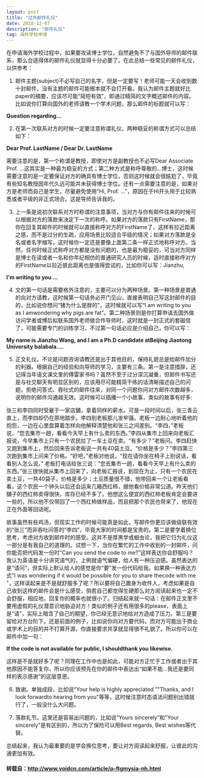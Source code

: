 ```yaml
---
layout: post
title: "过外邮件礼仪"
date: 2018-12-07
description: "邮件礼仪"
tag: 海外学校申请
---   
```


在申请海外学校过程中，如果要攻读博士学位，自然避免不了与国外导师的邮件联系，那么合适得体的邮件礼仪就显得十分必要了。在此总结一些常见的邮件礼仪，以供参考：

1.  邮件主题(subject)不必写自己的名字，但是一定要写！老师可能一天会收到数十封邮件，没有主题的邮件可能根本就不会打开看。我认为邮件主题就好比paper的摘要，应该尽可能“简短有效”，即通过精简的文字概述邮件的内容。比如说你打算向国外的老师请教一个学术问题，那么邮件的标题就可以写：

**Question regarding...**

2.  在第一次联系对方的时候一定要注意称谓礼仪，两种稳妥的称谓方式可以总结如下：

**Dear Prof. LastName / Dear Dr. LastName**

需要注意的是，第一个称谓是教授，即使对方是副教授也不必写Dear Associate Prof. ...这其实是一种最为稳妥的方式；第二种方式是称呼尊敬的...博士，这时候需要注意的是一定要保证对方的确具有博士学位，否则这时候就会很尴尬了，毕竟有些知名教授因年代久远可能并未获得博士学位。还有一点需要注意的是，如果对方是老师而自己是学生，尽量避免使用“Hi, Prof. ...”，原因在于Hi开头用于比较熟悉或者平级的非正式场合。这是导师告诉我的。

3.  上一条是说初次联系对方时称谓的注意事项，当对方与你有邮件往来的时候可以根据对方的落款来决定下一次的称呼。如果对方的落款只有FirstName，那你在回复其邮件的时候就可以直接称呼对方的FirstName了，这样有拉近距离之感，而不是过分的生疏，应用场景比较适合平级的情况；如果对方落款是全名或者名字缩写，这时候你一定还是要像上面第二条一样正式地称呼对方。当然，任何时候正式称呼对方都是没有问题的，也是最为稳妥的，可当对方同样是博士在读或者一名和你年纪相仿的普通研究人员的时候，适时直接称呼对方的FirstName以拉近彼此距离也是值得尝试的，比如你可以写：Jianzhu,                       

**I'm writing to you ...**

4.  文的第一句话是需要格外注意的，主要可以分为两种场景。第一种场景是普通的向对方请教，这时候第一句话务必开门见山，直接表明自己写这封邮件的目的，比如说你想问“猪为什么是胖的”，这时候就可以写“I am writing to you as I amwondering why pigs are fat”。第二种场景则是你打算申请去国外做访问学者或博后拟联系国外老师做合作导师时，这时就是一封正式的套磁信了，可能需要专门的训练学习，不过第一句话必应是介绍自己，你可以写：

**My name is Jianzhu Wang, and I am a Ph.D candidate atBeijing Jiaotong University balabala....**

5.  正文礼仪。不论是问题咨询请教还是出于其他目的，保持礼貌总是给邮件加分的利器。根据自己的经验和向导师的学习，主要有三条。第一是注意措辞，还记得当年语文课文里的傅雷家书吗？虽然不至于过分深沉凝重，但邮件书写还是与社交聊天有明显区别的，应该用尽可能精简干练的话清晰描述自己的问题，拒绝问答式、吞吐式的邮件往来，对同一个问题你问对方邮件次数越多，说明你的邮件沟通越无效。这时候可以插播一个小故事，类似的故事有好多:

张三和李四同时受雇于一家店舖，拿着同样的薪水。可是一段时间以后，张三青云直上，而李四却仍在原地踏步。李四到老板那儿发牢骚。老板一边耐心地听着他的抱怨，一边在心里盘算着怎样向他解释清楚他和张三之间差别。“李四，”老板说，“您去集市一趟，看看今天早上有什么卖的东西。”李四从集市上回来向老板汇报说，今早集市上只有一个农民拉了一车土豆在卖。“有多少？”老板问。李四赶快又跑到集市上，然后回来告诉老板说一共有40袋土豆。“价格是多少？”李四第三次跑到集市上问来了价格。“好吧，”老板对他说，“现在请你坐在椅子上别说话，看看别人怎么说。” 老板打电话给张三说：“您去集市一趟，看看今天早上有什么卖的东西。”张三很快就从集市上回来了，向老板汇报说，到现在为止，只有一个农民在卖土豆，一共40袋子，价格是多少；土豆质量很不错，他带回来一个让老板看看。这个农民一个钟头以后还会运来几箱西红柿，据他看价格非常公道。昨天他们舖子的西红柿卖得很快，库存已经不多了。他想这么便宜的西红柿老板肯定会要进一些的，所以他不仅带回了一个西红柿做样品，而且把那个农民也带来了，他现在正在外面等回话呢。

故事虽然有些鸡汤，但现实工作的时候可能真是如此，写邮件你更应该做级联有效的“张三”而非吞吐问答的“李四”，毕竟大家的时间都是宝贵的。第二是要学着换位思考，考虑对方收到邮件时的感受。这并不是厚黑学或蛔虫论，我把它归为礼仪这一部分是有我自己的道理的。试想一下，当你在繁忙的工作中收到的一封邮件，问你能否把代码发一份时“Can you send the code to me?”这样表达你会舒服吗？我认为英语是十分讲究语气的，上例就语气偏硬，给人有一种压迫感。虽然表达的是“请问”，但实际上默认给人的感觉是你“要”发一份代码给我。如果换一种表达方式"I was wondering if it would be possible for you to share thecode with me "，这样读起来是不是就舒服多了呢？所以要将自己置身为收件人，考虑如果是自己收到这样的邮件会是什么感受，倘若自己都觉得生硬那么对方阅读起来也一定不会舒服，相应地，回复你的概率也就很小了。归结起来就一句话：在邮件正文里不要用虚假的礼仪潜意识地胁迫对方！类似的例子还有用很多的please，表面上是“请”，实际上暗含了自己的期望，你已经无意识地给对方造成了压力。第三是要留给对方台阶下。还是前面的例子，比如说你向对方要代码，而对方可能出于商业或学术上的目的并不打算开源，你直接要求共享就显得很不礼貌了。所以你可以在邮件中加一句：

**If the code is not available for public, I shouldthank you likewise.**

这样是不是就好多了呢？同理在工作中也是如此，可能对方正忙于工作或者出于其他原因不能答复你，所以你应该预先在你的邮件中表达出“如果不能...我还是要同样的表示感谢”的这层意思。

6.  致谢。单独成段，比如说“Your help is highly appreciated ”"Thanks, and I look forwardto hearing from you"等等，这时候注意时态语法问题别出错就行了，一般没什么大问题。

7.  落款礼节。这里还是容易出问题的，比如说“Yours sincerely”和"Your sincerely"是有区别的，所以为了保险可以用Best regards, Best wishes等代替。

总结起来，我认为最重要的是学会换位思考，要让对方阅读起来舒服，让彼此的沟通更加有效。


#### 转载自：http://www.voidcn.com/article/p-ftgmysia-nh.html
